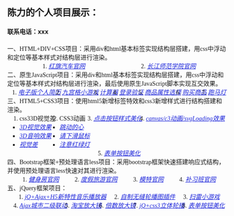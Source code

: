 <h2>陈力的个人项目展示：</h2>
<h4>联系电话：xxx</h4>
<ul style="list-style: none;margin: 0;padding: 0;font-family: '微软雅黑';">
<li>一、HTML+DIV+CSS项目：采用div和html基本标签实现结构层搭建，用css中浮动和定位等基本样式对结构层进行渲染。
<ol style="display: flex;flex-wrap: wrap;justify-content: space-around;">
 <li><a  target="-blank" style="color: rgba(25, 34, 218, 0.993); 
 font-style: italic; " href="./原生js+html+css/红旗汽车官网/hongqi.html">红旗汽车官网</a></li>
<li><a target="-blank" style="color: rgba(25, 34, 218, 0.993); 
font-style: italic; " href ="./原生js+html+css/长江师范学院官网/1.html">长江师范学院官网</a></li>
</ol>
</li>

<li>
二、原生JavaScript项目：采用div和html基本标签实现结构层搭建，用css中浮动和定位等基本样式对结构层进行渲染，最后使用原生JavaScript脚本实现互交效果。
<ol style="display: flex;flex-wrap: wrap;justify-content: space-around;">
<li><a target="-blank" style="color: rgba(25, 34, 218, 0.993); 
font-style: italic; " href ="./原生js+html+css/电子个人简历/gerenjianli.html">电子版个人简历</a></li>
<li><a target="-blank" style="color: rgba(25, 34, 218, 0.993); 
font-style: italic; " href ="./原生js+html+css/九宫格小游戏/九宫格小游戏.html">九宫格小游戏</a></li>
<li><a target="-blank" style="color: rgba(25, 34, 218, 0.993); 
 font-style: italic; " href ="./原生js+html+css/简易计算器/计算器.html">计算器</a></li>
                
<li><a target="-blank" style="color: rgba(25, 34, 218, 0.993); 
 font-style: italic; " href ="./原生js+html+css/登录验证/表单验证.html">登录验证</a></li>
<li><a target="-blank" style="color: rgba(25, 34, 218, 0.993); 
 font-style: italic; " href ="./原生js+html+css/商品属性选择/商品属性选择.html">商品属性选择</a></li>
<li><a  target="-blank" style="color: rgba(25, 34, 218, 0.993); 
font-style: italic; " href ="./原生js+html+css/购买商品/仿购买.html">购买商品</a></li>
<li><a  target="-blank" style="color: rgba(25, 34, 218, 0.993); 
font-style: italic; " href ="./原生js+html+css/跑马灯/paomadeng.html">跑马灯</a></li>
</ol>
</li>

<li>
 三、HTML5+CSS3项目：使用html5新增标签特效和css3新增样式进行结构搭建和渲染。
<ol style="display: flex;flex-wrap: wrap;justify-content: space-around;">
 <li> css33D视觉差
 <ul style="list-style: square; margin: 0;padding: 0;">
 <li><a target="-blank" style="color: rgba(25, 34, 218, 0.993); 
 font-style: italic; " " href="./html5+css3/css33D转换/3d视觉效果/完成立体盒子项目.html">3D视觉效果</a></li>
<li><a  target="-blank" style="color: rgba(25, 34, 218, 0.993); 
font-style: italic; " href ="./html5+css3/css33D转换/仿3d音响/仿3D音响.html">3D音响效果</a></li>
 <li><a target="-blank" style="color: rgba(25, 34, 218, 0.993); 
font-style: italic; " " href="./html5+css3/css33D转换/视觉差.html">视觉差</a></li>
</ul>
 </li>
<li>CSS3动画
 <ul style="list-style: square; margin: 0;padding: 0;">
<li> <a  target="-blank" style="color: rgba(25, 34, 218, 0.993); 
font-style: italic; " href ="./html5+css3/css3关键帧动画/css3爱心跳动.html">跳动的心</a> </li>
 <li> <a target="-blank" style="color: rgba(25, 34, 218, 0.993); 
 font-style: italic;"  href="./html5+css3/css3关键帧动画/css3下滑鼠标.html">请下滑鼠标</a> </li>
 <li> <a  target="-blank" style="color: rgba(25, 34, 218, 0.993); 
 font-style: italic;" href ="./html5+css3/css3关键帧动画/css3动画红路灯.html">注意红绿灯</a> </li>
 </ul>
  </li>
                
 <li> <a target="-blank" style="color: rgba(25, 34, 218, 0.993); 
 font-style: italic;"  href="./html5+css3/按钮美化效果/幽灵按钮.html">点击按钮样式美化</a> </li>
 <li>
<a  target="-blank" style="color: rgba(25, 34, 218, 0.993); 
 font-style: italic;" href ="./html5+css3/Loding效果/loading.html">canvas/c3动画/svgLoading效果</a>
</li>
 <li>
<a  target="-blank" style="color: rgba(25, 34, 218, 0.993); 
font-style: italic;" href ="./html5+css3/css3表单按钮美化.html">表单按钮美化</a>
 </li>
</ol>
            
</li>

 <li> 四、Bootstrap框架+预处理语言less项目：采用bootstrap框架快速搭建响应式结构，并使用预处理语言less快速对其进行渲染。
<ol style="display: flex;flex-wrap: wrap;justify-content: space-around;">
 <li><a  target="-blank" style="color: rgba(25, 34, 218, 0.993); 
 font-style: italic; " href ="Bootstrap/健身房官网/index.html">健身房官网</a></li>
<li><a  target="-blank" style="color: rgba(25, 34, 218, 0.993); 
 font-style: italic; " href ="Bootstrap/度假旅游官网/btspuse.html">度假旅游官网</a></li>
<li><a  target="-blank" style="color: rgba(25, 34, 218, 0.993); 
font-style: italic; " href ="Bootstrap/模特官网/btspuse.html">模特官网</a></li>
 <li><a  target="-blank" style="color: rgba(25, 34, 218, 0.993); 
 font-style: italic; " href ="Bootstrap/补习班官网/index.html">补习班官网</a></li>

</ol>
</li>

<li>  五、jQuery框架项目：
<ol style="display: flex;flex-wrap: wrap;justify-content: space-around;">
<li><a  target="-blank" style="color: rgba(25, 34, 218, 0.993); 
 font-style: italic; " href ="./jQuery/音乐播放器/音乐播放器.html">jQ+Ajax+H5新特性音乐播放器</a></li>
<li><a  target="-blank" style="color: rgba(25, 34, 218, 0.993); 
 font-style: italic; " href ="./jQuery/简易无缝轮播复用/点击无缝轮播图.html">自制无缝轮播图插件</a></li>
<li><a  target="-blank" style="color: rgba(25, 34, 218, 0.993); 
 font-style: italic; " href ="./jQuery/扫雷小游戏/扫雷游戏.html">扫雷小游戏</a></li>
<li><a  target="-blank" style="color: rgba(25, 34, 218, 0.993); 
  font-style: italic; " href ="./jQuery/Ajax城市二级联动/城市二级联动.html">Ajax城市二级联动</a></li>
<li><a  target="-blank" style="color: rgba(25, 34, 218, 0.993); 
 font-style: italic; " href ="./jQuery/淘宝放大镜/商品放大镜.html">淘宝放大镜</a></li>
 <li><a  target="-blank" style="color: rgba(25, 34, 218, 0.993); 
   font-style: italic; " href ="./jQuery/倍数放大镜/jq倍数放大镜.html">倍数放大镜</a></li>
 <li><a  target="-blank" style="color: rgba(25, 34, 218, 0.993); 
 font-style: italic; " href ="./jQuery/jQuery+css33D轮播图/jq立体轮播图.html">jQ+css3立体轮播</a></li>
 <li><a  target="-blank" style="color: rgba(25, 34, 218, 0.993); 
 font-style: italic; " href ="./jQuery/表单按钮美化/jq表单按钮美化.html">表单按钮美化</a></li>

</ol>


</li>

</ul>